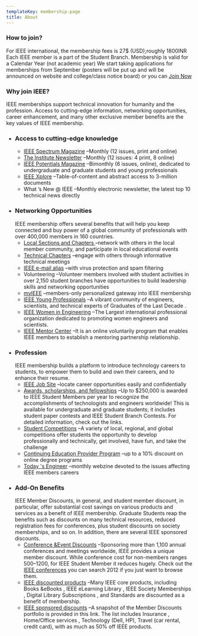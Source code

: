 ```yaml
---
templateKey: membership-page
title: About
---
```

### How to join?
For IEEE international, the membership fees is 27$ (USD);roughly 1800INR Each IEEE member is a part of the Student Branch. Membership is valid for a Calendar Year (not academic year) We start taking applications for memberships from September (posters will be put up and will be announced on website and college/class notice board) or you can [Join Now](http://www.ieee.org/membership_services/membership/join/index.html)
### Why join IEEE?
IEEE memberships support technical innovation for humanity and the profession. Access to cutting-edge information, networking opportunities, career enhancement, and many other exclusive member benefits are the key values of IEEE membership.
* ### Access to cutting-edge knowledge
  * [IEEE Spectrum Magazine](http://www.ieee.org/publications_standards/index.html) –Monthly (12 issues, print and online)
  * [The Institute Newsletter](http://www.ieee.org/publications_standards/index.html) –Monthly (12 issues: 4 print, 8 online)
  * [IEEE Potentials Magazine](http://www.ieee.org/membership_services/membership/students/potentials.html) –Bimonthly (6 issues, online), dedicated to undergraduate and graduate students and young professionals
  * [IEEE Xplore](http://www.ieee.org/publications_standards/index.html) –Table-of-content and abstract access to 3-million documents
  * What ’s New @ IEEE –Monthly electronic newsletter, the latest top 10 technical news directly
* ### Networking Opportunities
  IEEE membership offers several benefits that will help you keep connected and buy power of a global community of professionals with over 400,000 members in 160 countries.
  * [Local Sections and Chapters ](http://www.ieee.org/web/membership/benefits/products/prod_sections.html)–network with others in the local member community, and participate in local educational events
  * [Technical Chapters](http://www.ieee.org/web/membership/benefits/products/prod_chapters.html) –engage with others through informative technical meetings
  * [IEEE e-mail alias](http://www.ieee.org/web/membership/benefits/products/prod_emailalias.html) –with virus protection and spam filtering
  * Volunteering –Volunteer members involved with student activities in over 2,150 student branches have opportunities to build leadership skills and networking opportunities
  * [myIEEE](http://www.ieee.org/membership_services/membership/students/index.html) –members-only personalized gateway into IEEE membership
  * [IEEE Young Professionals](http://www.ieee.org/membership_services/membership/gold/index.html) –A vibrant community of engineers, scientists, and technical experts of Graduates of the Last Decade .
  * [IEEE Women in Engineering](http://www.ieee.org/membership_services/membership/women/DF_IEEE_MIG_MCT_99124) –The Largest international professional organization dedicated to promoting women engineers and scientists.
  * [IEEE Mentor Center](http://www.ieee.org/membership_services/membership/young_professionals/mentoring_connection.html?WT.mc_id=fm2_joi_vis) –It is an online voluntarily program that enables IEEE members to establish a mentoring partnership relationship.
* ### Profession
  IEEE membership builds a platform to introduce technology careers to students, to empower them to build and own their careers, and to enhance their resume.
  * [IEEE Job Site](http://careers.ieee.org/) –locate career opportunities easily and confidentially
  * [Awards, scholarships, and fellowships](http://www.ieee.org/membership_services/membership/students/awards/index.html) –Up to $250,000 is awarded to IEEE Student Members per year to recognize the accomplishments of technologists and engineers worldwide! This is available for undergraduate and graduate students; it includes student paper contests and IEEE Student Branch Contests. For detailed information, check out the links.
  * [Student Competitions](http://www.ieee.org/membership_services/membership/students/competitions/index.html) –A variety of local, regional, and global competitions offer students the opportunity to develop professionally and technically, get involved, have fun, and take the challenge
  * [Continuing Education Provider Program](http://www.ieee.org/education_careers/education/partners/index.html) –up to a 10% discount on online degree programs
  * [Today 's Engineer](http://www.ieee.org/web/membership/benefits/products/prod_usatodayeng.html) –monthly webzine devoted to the issues affecting IEEE members careers
* ### Add-On Benefits
  IEEE Member Discounts, in general, and student member discount, in particular, offer substantial cost savings on various products and services as a benefit of IEEE membership. Graduate Students reap the benefits such as discounts on many technical resources, reduced registration fees for conferences, plus student discounts on society memberships, and so on. In addition, there are several IEEE sponsored discounts.
  * [Conference &Event Discounts](http://www.ieee.org/conferences_events/index.html) –Sponsoring more than 1,100 annual conferences and meetings worldwide, IEEE provides a unique member discount. While conference cost for non-members ranges $500 –$1200, for IEEE Student Member it reduces hugely. Check out the[ IEEE conferences](http://www.ieee.org/web/conferences/search/index.html) you can search 2012 if you just want to browse them.
  * [IEEE discounted products](http://www.ieee.org/membership_services/membership/discounts/index.html) –Many IEEE core products, including Books &eBooks , IEEE eLearning Library , IEEE Society Memberships , Digital Library Subscriptions , and Standards are discounted as a benefit of membership.
  * [IEEE sponsored discounts](http://www.ieee.org/membership_services/membership/discounts/index.html) –A snapshot of the Member Discounts portfolio is provided in this link. The list includes Insurance , Home/Office services , Technology (Dell, HP), Travel (car rental, credit card), with as much as 50% off IEEE products.
